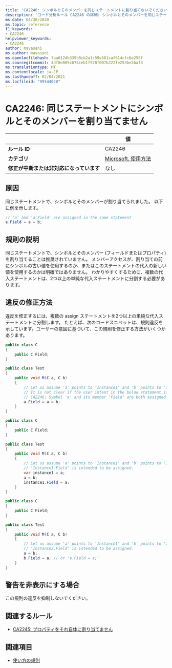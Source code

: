```yaml
---
title: 'CA2246: シンボルとそのメンバーを同じステートメントに割り当てないでください (コード分析)'
description: 'コード分析ルール CA2246 の詳細: シンボルとそのメンバーを同じステートメントに割り当てないでください。'
ms.date: 04/30/2020
ms.topic: reference
f1_keywords:
- CA2246
helpviewer_keywords:
- CA2246
author: mavasani
ms.author: mavasani
ms.openlocfilehash: 7aa612db339b8cb2a1c59e581caf614cfc6e255f
ms.sourcegitcommit: 4df8e005c074ceb1f978f007b222fe253be2baf3
ms.translationtype: MT
ms.contentlocale: ja-JP
ms.lasthandoff: 02/04/2021
ms.locfileid: "99544620"
---
```

# <a name="ca2246-do-not-assign-a-symbol-and-its-member-in-the-same-statement"></a>CA2246: 同じステートメントにシンボルとそのメンバーを割り当てません

| | 値 |
|-|-|
| **ルール ID** |CA2246|
| **カテゴリ** |[Microsoft. 使用方法](usage-warnings.md)|
| **修正が中断または非対応になっています** |なし|

## <a name="cause"></a>原因

同じステートメントで、シンボルとそのメンバーが割り当てられました。 以下に例を示します。

```csharp
// 'a' and 'a.Field' are assigned in the same statement
a.Field = a = b;
```

## <a name="rule-description"></a>規則の説明

同じステートメントで、シンボルとそのメンバー (フィールドまたはプロパティ) を割り当てることは推奨されていません。 メンバーアクセスが、割り当ての前にシンボルの古い値を使用するのか、またはこのステートメントの代入の新しい値を使用するのかは明確ではありません。 わかりやすくするために、複数の代入ステートメントは、2つ以上の単純な代入ステートメントに分割する必要があります。

## <a name="how-to-fix-violations"></a>違反の修正方法

違反を修正するには、複数の assign ステートメントを2つ以上の単純な代入ステートメントに分割します。 たとえば、次のコードスニペットは、規則違反を示しています。ユーザーの意図に基づいて、この規則を修正する方法がいくつかあります。

```csharp
public class C
{
    public C Field;
}

public class Test
{
    public void M(C a, C b)
    {
        // Let us assume 'a' points to 'Instance1' and 'b' points to 'Instance2' at the start of the method.
        // It is not clear if the user intent in the below statement is to assign to 'Instance1.Field' or 'Instance2.Field'.
        // CA2246: Symbol 'a' and its member 'Field' are both assigned in the same statement. You are at risk of assigning the member of an unintended object.
        a.Field = a = b;
    }
}
```

```csharp
public class C
{
    public C Field;
}

public class Test
{
    public void M(C a, C b)
    {
        // Let us assume 'a' points to 'Instance1' and 'b' points to 'Instance2' at the start of the method.
        // 'Instance1.Field' is intended to be assigned.
        var instance1 = a;
        a = b;
        instance1.Field = a;
    }
}
```

```csharp
public class C
{
    public C Field;
}

public class Test
{
    public void M(C a, C b)
    {
        // Let us assume 'a' points to 'Instance1' and 'b' points to 'Instance2' at the start of the method.
        // 'Instance2.Field' is intended to be assigned.
        a = b;
        b.Field = a; // or 'a.Field = a;'
    }
}
```

## <a name="when-to-suppress-warnings"></a>警告を非表示にする場合

この規則の違反を抑制しないでください。

## <a name="related-rules"></a>関連するルール

- [CA2245: プロパティをそれ自体に割り当てません](ca2245.md)

## <a name="see-also"></a>関連項目

- [使い方の規則](usage-warnings.md)
